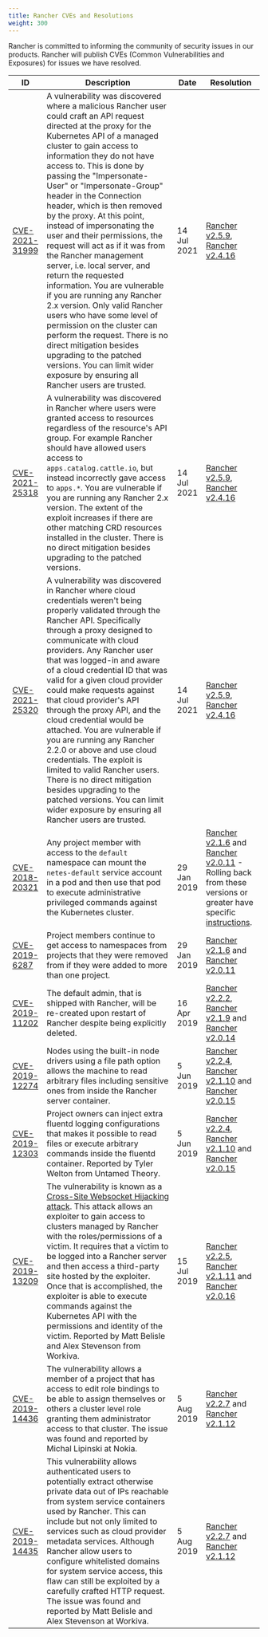 ```yaml
---
title: Rancher CVEs and Resolutions
weight: 300
---
```


Rancher is committed to informing the community of security issues in our products. Rancher will publish CVEs (Common Vulnerabilities and Exposures) for issues we have resolved.

| ID | Description | Date | Resolution |
|----|-------------|------|------------|
|  [CVE-2021-31999](https://cve.mitre.org/cgi-bin/cvename.cgi?name=CVE-2021-31999)   |   A vulnerability was discovered where a malicious Rancher user could craft an API request directed at the proxy for the Kubernetes API of a managed cluster to gain access to information they do not have access to. This is done by passing the "Impersonate-User" or "Impersonate-Group" header in the Connection header, which is then removed by the proxy. At this point, instead of impersonating the user and their permissions, the request will act as if it was from the Rancher management server, i.e. local server, and return the requested information. You are vulnerable if you are running any Rancher 2.x version. Only valid Rancher users who have some level of permission on the cluster can perform the request. There is no direct mitigation besides upgrading to the patched versions. You can limit wider exposure by ensuring all Rancher users are trusted.    |   14 Jul 2021      |     [Rancher v2.5.9](https://github.com/rancher/rancher/releases/tag/v2.5.9), [Rancher v2.4.16](https://github.com/rancher/rancher/releases/tag/v2.4.16)       |
|   [CVE-2021-25318](https://cve.mitre.org/cgi-bin/cvename.cgi?name=CVE-2021-25318)  |    A vulnerability was discovered in Rancher where users were granted access to resources regardless of the resource's API group. For example Rancher should have allowed users access to `apps.catalog.cattle.io`, but instead incorrectly gave access to `apps.*`.  You are vulnerable if you are running any Rancher 2.x version. The extent of the exploit increases if there are other matching CRD resources installed in the cluster. There is no direct mitigation besides upgrading to the patched versions.   |    14 Jul 2021       |       [Rancher v2.5.9](https://github.com/rancher/rancher/releases/tag/v2.5.9), [Rancher v2.4.16](https://github.com/rancher/rancher/releases/tag/v2.4.16)      |
| [CVE-2021-25320](https://cve.mitre.org/cgi-bin/cvename.cgi?name=CVE-2021-25320)     |     A vulnerability was discovered in Rancher where cloud credentials weren't being properly validated through the Rancher API. Specifically through a proxy designed to communicate with cloud providers. Any Rancher user that was logged-in and aware of a cloud credential ID that was valid for a given cloud provider could make requests against that cloud provider's API through the proxy API, and the cloud credential would be attached. You are vulnerable if you are running any Rancher 2.2.0 or above and use cloud credentials. The exploit is limited to valid Rancher users. There is no direct mitigation besides upgrading to the patched versions. You can limit wider exposure by ensuring all Rancher users are trusted.  |      14 Jul 2021     |        [Rancher v2.5.9](https://github.com/rancher/rancher/releases/tag/v2.5.9), [Rancher v2.4.16](https://github.com/rancher/rancher/releases/tag/v2.4.16)     |
| [CVE-2018-20321](https://cve.mitre.org/cgi-bin/cvename.cgi?name=CVE-2018-20321) |  Any project member with access to the `default` namespace can mount the `netes-default` service account in a pod and then use that pod to execute administrative privileged commands against the Kubernetes cluster.  | 29 Jan 2019 | [Rancher v2.1.6](https://github.com/rancher/rancher/releases/tag/v2.1.6) and [Rancher v2.0.11](https://github.com/rancher/rancher/releases/tag/v2.0.11) - Rolling back from these versions or greater have specific [instructions](../../getting-started/installation-and-upgrade/install-upgrade-on-a-kubernetes-cluster/rollbacks.md).  |
| [CVE-2019-6287](https://cve.mitre.org/cgi-bin/cvename.cgi?name=CVE-2019-6287) | Project members continue to get access to namespaces from projects that they were removed from if they were added to more than one project. | 29 Jan 2019  |  [Rancher v2.1.6](https://github.com/rancher/rancher/releases/tag/v2.1.6) and [Rancher v2.0.11](https://github.com/rancher/rancher/releases/tag/v2.0.11)  |
| [CVE-2019-11202](https://cve.mitre.org/cgi-bin/cvename.cgi?name=CVE-2019-11202) | The default admin, that is shipped with Rancher, will be re-created upon restart of Rancher despite being explicitly deleted. | 16 Apr 2019  |  [Rancher v2.2.2](https://github.com/rancher/rancher/releases/tag/v2.2.2), [Rancher v2.1.9](https://github.com/rancher/rancher/releases/tag/v2.1.9) and [Rancher v2.0.14](https://github.com/rancher/rancher/releases/tag/v2.0.14)  |
| [CVE-2019-12274](https://cve.mitre.org/cgi-bin/cvename.cgi?name=CVE-2019-12274) | Nodes using the built-in node drivers using a file path option allows the machine to read arbitrary files including sensitive ones from inside the Rancher server container. | 5 Jun 2019  |  [Rancher v2.2.4](https://github.com/rancher/rancher/releases/tag/v2.2.4), [Rancher v2.1.10](https://github.com/rancher/rancher/releases/tag/v2.1.10) and [Rancher v2.0.15](https://github.com/rancher/rancher/releases/tag/v2.0.15)  |
| [CVE-2019-12303](https://cve.mitre.org/cgi-bin/cvename.cgi?name=CVE-2019-12303) |  Project owners can inject extra fluentd logging configurations that makes it possible to read files or execute arbitrary commands inside the fluentd container. Reported by Tyler Welton from Untamed Theory. | 5 Jun 2019  |  [Rancher v2.2.4](https://github.com/rancher/rancher/releases/tag/v2.2.4), [Rancher v2.1.10](https://github.com/rancher/rancher/releases/tag/v2.1.10) and [Rancher v2.0.15](https://github.com/rancher/rancher/releases/tag/v2.0.15)   |
| [CVE-2019-13209](https://cve.mitre.org/cgi-bin/cvename.cgi?name=CVE-2019-13209) |  The vulnerability is known as a [Cross-Site Websocket Hijacking attack](https://www.christian-schneider.net/CrossSiteWebSocketHijacking.html). This attack allows an exploiter to gain access to clusters managed by Rancher with the roles/permissions of a victim. It requires that a victim to be logged into a Rancher server and then access a third-party site hosted by the exploiter. Once that is accomplished, the exploiter is able to execute commands against the Kubernetes API with the permissions and identity of the victim. Reported by Matt Belisle and Alex Stevenson from Workiva. | 15 Jul 2019  |   [Rancher v2.2.5](https://github.com/rancher/rancher/releases/tag/v2.2.5), [Rancher v2.1.11](https://github.com/rancher/rancher/releases/tag/v2.1.11) and [Rancher v2.0.16](https://github.com/rancher/rancher/releases/tag/v2.0.16) |
| [CVE-2019-14436](https://cve.mitre.org/cgi-bin/cvename.cgi?name=CVE-2019-14436) |  The vulnerability allows a member of a project that has access to edit role bindings to be able to assign themselves or others a cluster level role granting them administrator access to that cluster. The issue was found and reported by Michal Lipinski at Nokia. | 5 Aug 2019  | [Rancher v2.2.7](https://github.com/rancher/rancher/releases/tag/v2.2.7) and [Rancher v2.1.12](https://github.com/rancher/rancher/releases/tag/v2.1.12) |
| [CVE-2019-14435](https://cve.mitre.org/cgi-bin/cvename.cgi?name=CVE-2019-14435) |  This vulnerability allows authenticated users to potentially extract otherwise private data out of IPs reachable from system service containers used by Rancher. This can include but not only limited to services such as cloud provider metadata services. Although Rancher allow users to configure whitelisted domains for system service access, this flaw can still be exploited by a carefully crafted HTTP request. The issue was found and reported by Matt Belisle and Alex Stevenson at Workiva. | 5 Aug 2019  | [Rancher v2.2.7](https://github.com/rancher/rancher/releases/tag/v2.2.7) and [Rancher v2.1.12](https://github.com/rancher/rancher/releases/tag/v2.1.12) |
